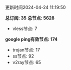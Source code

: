 更新时间2024-04-24 11:19:50

**总订阅: 35**
**总节点: 5628**
- vless节点: 7

**google ping有效节点: 174**
- trojan节点: 17
- ss节点: 92
- v2ray节点: 65
